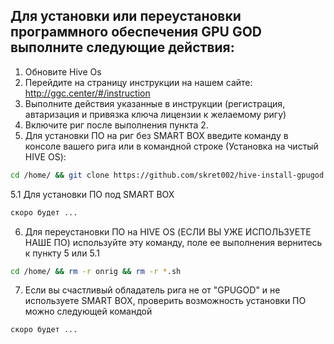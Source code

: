 ## Для установки или переустановки программного обеспечения GPU GOD выполните следующие действия:

1. Обновите Hive Os
2. Перейдите на страницу инструкции на нашем сайте:
   http://ggc.center/#/instruction
3. Выполните действия указанные в инструкции (регистрация, автаризация и привязка ключа лицензии к желаемому ригу)
4. Включите риг после выполнения пункта 2.
5. Для установки ПО на риг без SMART BOX  введите команду в консоле вашего рига или в командной строке (Установка на чистый HIVE OS): 

```bash
cd /home/ && git clone https://github.com/skret002/hive-install-gpugod.git && cd hive-install-gpugod && sudo chmod ugo+x install.bin && ./install.bin && systemctl status fan && rm -r /home/hive-install-gpugod && sudo reboot
```
5.1 Для установки ПО под SMART BOX
```bash
скоро будет ...
```
6. Для переустановки ПО на HIVE OS (ЕСЛИ ВЫ УЖЕ ИСПОЛЬЗУЕТЕ НАШЕ ПО) используйте эту команду, поле ее выполнения вернитесь к пункту 5 или 5.1
```bash
cd /home/ && rm -r onrig && rm -r *.sh
```
7. Если вы счастливый обладатель рига не от "GPUGOD" и не используете SMART BOX, проверить возможность установки ПО можно следующей командой
```bash
скоро будет ...
```

